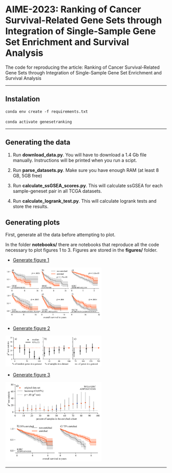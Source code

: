 # AIME-2023: Ranking of Cancer Survival-Related Gene Sets through Integration of Single-Sample Gene Set Enrichment and Survival Analysis

The code for reproducing the article: Ranking of Cancer Survival-Related Gene Sets through Integration of Single-Sample Gene Set Enrichment and Survival Analysis

---

## Instalation

```
conda env create -f requirements.txt

conda activate genesetranking
```

---

## Generating the data

1. Run **download_data.py**. You will have to download a 1.4 Gb file manually. Instructions will be printed when you run a scipt.

2. Run **parse_datasets.py**. Make sure you have enough RAM (at least 8 GB, 5GB free)

3. Run **calculate_ssGSEA_scores.py**. This will calculate ssGSEA for each sample-geneset pair in all TCGA datasets.

4. Run **calculate_logrank_test.py**. This will calculate logrank tests and store the results.

## Generating plots

First, generate all the data before attempting to plot.

In the folder **notebooks/** there are notebooks that reproduce all the code necessary to plot figures 1 to 3. Figures are stored in the **figures/** folder.

- [Generate figure 1](notebooks/1.0-figure1.ipynb)

<img src="figures/figure1.png" alt="drawing" width="300"/>

- [Generate figure 2](notebooks/2.0-figure2.ipynb)

<img src="figures/figure2.png" alt="drawing" width="300"/>

- [Generate figure 3](notebooks/3.0-figure3.ipynb)

<img src="figures/figure3.png" alt="drawing" width="300"/>

---
